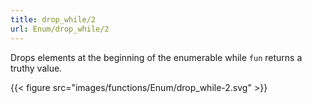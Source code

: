 ```yaml
---
title: drop_while/2
url: Enum/drop_while/2
---
```


Drops elements at the beginning of the enumerable while `fun` returns a truthy value.

{{< figure src="images/functions/Enum/drop_while-2.svg" >}}
